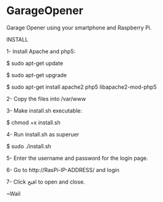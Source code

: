GarageOpener
============

Garage Opener using your smartphone and Raspberry Pi.

INSTALL

1- Install Apache and php5:

$ sudo apt-get update

$ sudo apt-get upgrade

$ sudo apt-get install apache2 php5 libapache2-mod-php5

2- Copy the files into /var/www

3- Make install.sh executable:

$ chmod +x install.sh

4- Run install.sh as superuer

$ sudo ./install.sh

5- Enter the username and password for the login page.

6- Go to http://RasPi-IP-ADDRESS/ and login

7- Click افتح to open and close.


~Wail

